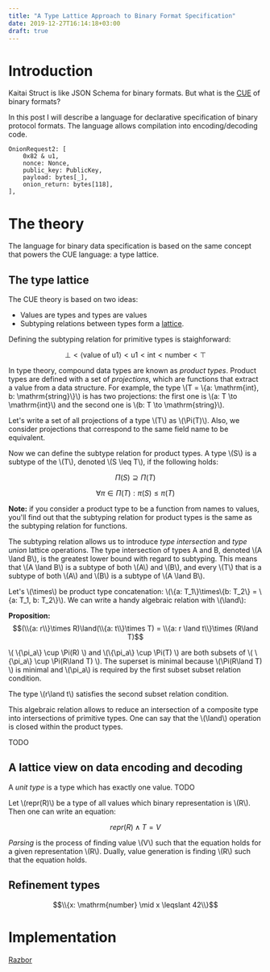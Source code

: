 ```yaml
---
title: "A Type Lattice Approach to Binary Format Specification"
date: 2019-12-27T16:14:18+03:00
draft: true
---
```


# Introduction

Kaitai Struct is like JSON Schema for binary formats. But what is the [CUE](https://cuelang.org/) of binary formats?

In this post I will describe a language for declarative specification of binary protocol formats. The language allows compilation into encoding/decoding code.

```
OnionRequest2: [
    0x82 & u1,
    nonce: Nonce,
    public_key: PublicKey,
    payload: bytes[_],
    onion_return: bytes[118],
],
```

# The theory

The language for binary data specification is based on the same concept that powers the CUE language: a type lattice.

## The type lattice

The CUE theory is based on two ideas:

- Values are types and types are values
- Subtyping relations between types form a [lattice](https://en.wikipedia.org/wiki/Lattice_(order)).

Defining the subtyping relation for primitive types is staighforward:

$$\bot < \langle\text{value of u1}\rangle < \mathrm{u1} < \mathrm{int} < \mathrm{number} < \top$$

In type theory, compound data types are known as *product types*. Product types are defined with a set of *projections*, which are functions that extract a value from a data structure. For example, the type \\(T = \\{a: \mathrm{int}, b: \mathrm{string}\\}\\) is has two projections: the first one is \\(a: T \to \mathrm{int}\\) and the second one is \\(b: T \to \mathrm{string}\\).

Let's write a set of all projections of a type \\(T\\) as \\(\Pi(T)\\). Also, we consider projections that correspond to the same field name to be equivalent.

Now we can define the subtype relation for product types. A type \\(S\\) is a subtype of the \\(T\\), denoted \\(S \leq T\\), if the following holds:

$$\Pi(S) \supseteq \Pi(T)$$

$$\forall \pi \in \Pi(T): \pi(S) \leq \pi(T)$$

**Note:** if you consider a product type to be a function from names to values, you'll find out that the subtyping relation for product types is the same as the subtyping relation for functions.

The subtyping relation allows us to introduce *type intersection* and *type union* lattice operations. The type intersection of types A and B, denoted \\(A \land B\\), is the greatest lower bound with regard to subtyping. This means that \\(A \land B\\) is a subtype of both \\(A\\) and \\(B\\), and every \\(T\\) that is a subtype of both \\(A\\) and \\(B\\) is a subtype of \\(A \land B\\).

Let's \\(\times\\) be product type concatenation: \\(\\{a: T_1\\}\times\\{b: T_2\\} = \\{a: T_1, b: T_2\\}\\). We can write a handy algebraic relation with \\(\land\\):

**Proposition:** $$(\\{a: r\\}\times R)\land(\\{a: t\\}\times T) = \\{a: r \land t\\}\times (R\land T)$$

\\( \\{\pi_a\\} \cup \Pi(R) \\) and \\(\\{\pi_a\\} \cup \Pi(T) \\) are both subsets of \\( \\{\pi_a\\} \cup \Pi(R\land T) \\). The superset is minimal because \\(\Pi(R\land T) \\) is minimal and \\(\pi_a\\) is required by the first subset subset relation condition.

The type \\(r\land t\\) satisfies the second subset relation condition.

This algebraic relation allows to reduce an intersection of a composite type into intersections of primitive types. One can say that the \\(\land\\) operation is closed within the product types.


TODO

## A lattice view on data encoding and decoding

A *unit type* is a type which has exactly one value. TODO

Let \\(repr(R)\\) be a type of all values which binary representation is \\(R\\). Then one can write an equation:

$$repr(R) \land T = V$$

*Parsing* is the process of finding value \\(V\\) such that the equation holds for a given representation \\(R\\). Dually, value generation is finding \\(R\\) such that the equation holds.

## Refinement types

$$\\{x: \mathrm{number} \mid x \leqslant 42\\}$$

# Implementation

[Razbor](https://github.com/suhr/razbor)